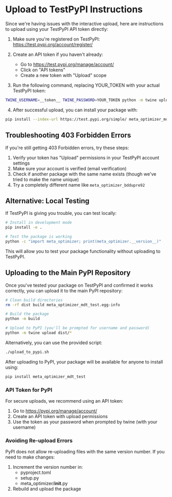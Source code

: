 # Upload to TestPyPI Instructions

Since we're having issues with the interactive upload, here are instructions to upload using your TestPyPI API token directly:

1. Make sure you're registered on TestPyPI: https://test.pypi.org/account/register/

2. Create an API token if you haven't already:
   - Go to https://test.pypi.org/manage/account/
   - Click on "API tokens"
   - Create a new token with "Upload" scope

3. Run the following command, replacing YOUR_TOKEN with your actual TestPyPI token:

```bash
TWINE_USERNAME=__token__ TWINE_PASSWORD=YOUR_TOKEN python -m twine upload --repository-url https://test.pypi.org/legacy/ dist/*
```

4. After successful upload, you can install your package with:

```bash
pip install --index-url https://test.pypi.org/simple/ meta_optimizer_mdt_test
```

## Troubleshooting 403 Forbidden Errors

If you're still getting 403 Forbidden errors, try these steps:

1. Verify your token has "Upload" permissions in your TestPyPI account settings
2. Make sure your account is verified (email verification)
3. Check if another package with the same name exists (though we've tried to make the name unique)
4. Try a completely different name like `meta_optimizer_bddupre92`

## Alternative: Local Testing

If TestPyPI is giving you trouble, you can test locally:

```bash
# Install in development mode
pip install -e .

# Test the package is working
python -c "import meta_optimizer; print(meta_optimizer.__version__)"
```

This will allow you to test your package functionality without uploading to TestPyPI.

## Uploading to the Main PyPI Repository

Once you've tested your package on TestPyPI and confirmed it works correctly, you can upload it to the main PyPI repository:

```bash
# Clean build directories
rm -rf dist build meta_optimizer_mdt_test.egg-info

# Build the package
python -m build

# Upload to PyPI (you'll be prompted for username and password)
python -m twine upload dist/*
```

Alternatively, you can use the provided script:

```bash
./upload_to_pypi.sh
```

After uploading to PyPI, your package will be available for anyone to install using:

```bash
pip install meta_optimizer_mdt_test
```

### API Token for PyPI

For secure uploads, we recommend using an API token:

1. Go to https://pypi.org/manage/account/
2. Create an API token with upload permissions
3. Use the token as your password when prompted by twine (with your username)

### Avoiding Re-upload Errors

PyPI does not allow re-uploading files with the same version number. If you need to make changes:

1. Increment the version number in:
   - pyproject.toml
   - setup.py
   - meta_optimizer/__init__.py
2. Rebuild and upload the package
